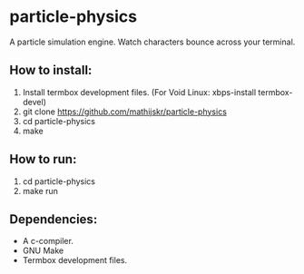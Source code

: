 # particle-physics
A particle simulation engine. Watch characters bounce across your terminal.

## How to install:
1. Install termbox development files. (For Void Linux: xbps-install termbox-devel)
2. git clone https://github.com/mathijskr/particle-physics
3. cd particle-physics
4. make

## How to run:
1. cd particle-physics
2. make run

## Dependencies:
* A c-compiler.
* GNU Make
* Termbox development files.
